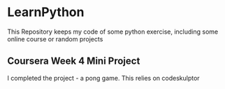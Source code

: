# LearnPython
This Repository keeps my code of some python exercise, including some online course or random projects

## Coursera Week 4 Mini Project
I completed the project - a pong game. This relies on codeskulptor
